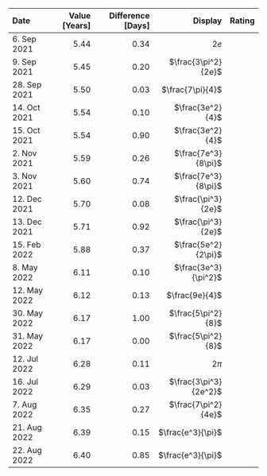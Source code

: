 
| Date | Value [Years] | Difference [Days] | Display | Rating |
| :--- | ------------: | ----------------: | ------: | -----: |
| 6. Sep 2021 | 5.44 | 0.34 | $2e$ |  |
| 9. Sep 2021 | 5.45 | 0.20 | $\frac{3\pi^2}{2e}$ |  |
| 28. Sep 2021 | 5.50 | 0.03 | $\frac{7\pi}{4}$ |  |
| 14. Oct 2021 | 5.54 | 0.10 | $\frac{3e^2}{4}$ |  |
| 15. Oct 2021 | 5.54 | 0.90 | $\frac{3e^2}{4}$ |  |
| 2. Nov 2021 | 5.59 | 0.26 | $\frac{7e^3}{8\pi}$ |  |
| 3. Nov 2021 | 5.60 | 0.74 | $\frac{7e^3}{8\pi}$ |  |
| 12. Dec 2021 | 5.70 | 0.08 | $\frac{\pi^3}{2e}$ |  |
| 13. Dec 2021 | 5.71 | 0.92 | $\frac{\pi^3}{2e}$ |  |
| 15. Feb 2022 | 5.88 | 0.37 | $\frac{5e^2}{2\pi}$ |  |
| 8. May 2022 | 6.11 | 0.10 | $\frac{3e^3}{\pi^2}$ |  |
| 12. May 2022 | 6.12 | 0.13 | $\frac{9e}{4}$ |  |
| 30. May 2022 | 6.17 | 1.00 | $\frac{5\pi^2}{8}$ |  |
| 31. May 2022 | 6.17 | 0.00 | $\frac{5\pi^2}{8}$ |  |
| 12. Jul 2022 | 6.28 | 0.11 | $2\pi$ |  |
| 16. Jul 2022 | 6.29 | 0.03 | $\frac{3\pi^3}{2e^2}$ |  |
| 7. Aug 2022 | 6.35 | 0.27 | $\frac{7\pi^2}{4e}$ |  |
| 21. Aug 2022 | 6.39 | 0.15 | $\frac{e^3}{\pi}$ |  |
| 22. Aug 2022 | 6.40 | 0.85 | $\frac{e^3}{\pi}$ |  |
